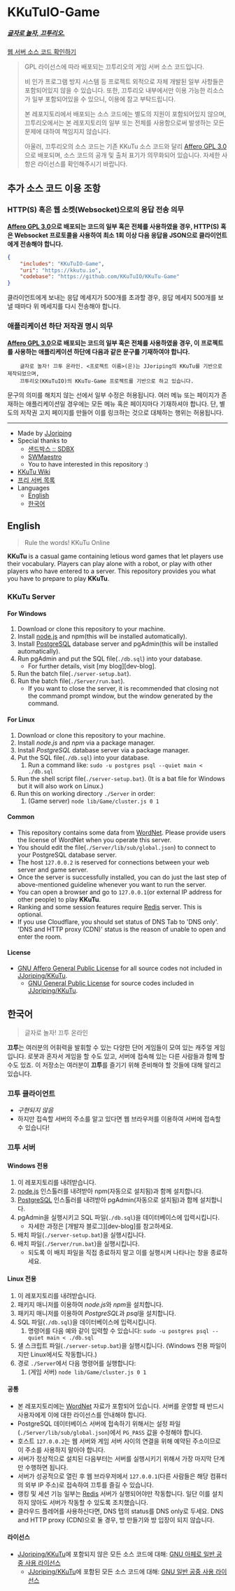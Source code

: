 # KKuTuIO-Game
##### [글자로 놀자, 끄투리오.](https://kkutu.io)
[웹 서버 소스 코드 확인하기](https://github.com/KKuTuIO/KKuTu-Web/tree/kkutuio)
> GPL 라이선스에 따라 배포되는 끄투리오의 게임 서버 소스 코드입니다.
> 
> 비 인가 프로그램 방지 시스템 등 프로젝트 외적으로 자체 개발된 일부 사항들은 포함되어있지 않을 수 있습니다.
또한, 끄투리오 내부에서만 이용 가능한 리소스가 일부 포함되어있을 수 있으니, 이용에 참고 부탁드립니다.
> 
> 본 레포지토리에서 배포되는 소스 코드에는 별도의 지원이 포함되어있지 않으며, 끄투리오에서는 본 레포지토리의 일부 또는 전체를 사용함으로써 발생하는 모든 문제에 대하여 책임지지 않습니다.
>
> 아울러, 끄투리오의 소스 코드는 기존 KKuTu 소스 코드와 달리 [Affero GPL 3.0](https://github.com/KKuTuIO/KKuTu-Game/blob/public/LICENSE)으로 배포되며, 소스 코드의 공개 및 출처 표기가 의무화되어 있습니다. 자세한 사항은 라이선스를 확인해주시기 바랍니다.

## 추가 소스 코드 이용 조항
### HTTP(S) 혹은 웹 소켓(Websocket)으로의 응답 전송 의무
**[Affero GPL 3.0](https://github.com/KKuTuIO/KKuTu-Game/blob/public/LICENSE)으로 배포되는 코드의 일부 혹은 전체를 사용하였을 경우, HTTP(S) 혹은 Websocket 프로토콜을 사용하여 최소 1회 이상 다음 응답을 JSON으로 클라이언트에게 전송해야 합니다.**
```json
{
	"includes": "KKuTuIO-Game",
	"uri": "https://kkutu.io",
	"codebase": "https://github.com/KKuTuIO/KKuTu-Game"
}
```

클라이언트에게 보내는 응답 메세지가 500개를 초과할 경우, 응답 메세지 500개를 보낼 때마다 위 메세지를 다시 전송해야 합니다.

### 애플리케이션 하단 저작권 명시 의무 
**[Affero GPL 3.0](https://github.com/KKuTuIO/KKuTu-Game/blob/public/LICENSE)으로 배포되는 코드의 일부 혹은 전체를 사용하였을 경우, 이 프로젝트를 사용하는 애플리케이션 하단에 다음과 같은 문구를 기재하여야 합니다.**

```
	글자로 놀자! 끄투 온라인. <프로젝트 이름>(은)는 JJoriping의 KKuTu를 기반으로 제작되었으며,
	끄투리오(KKuTuIO)의 KKuTu-Game 프로젝트를 기반으로 하고 있습니다.
```

문구의 의미를 해치지 않는 선에서 일부 수정은 허용됩니다.
여러 메뉴 또는 페이지가 존재하는 애플리케이션일 경우에는 모든 메뉴 혹은 페이지마다 기재하셔야 합니다.
단, 별도의 저작권 고지 페이지를 만들어 이를 링크하는 것으로 대체하는 행위는 허용됩니다.


<hr/>

- Made by [JJoriping](http://blog.jjo.kr/)
- Special thanks to
    * [샌드박스 :: SDBX](http://cafe.naver.com/sdbx)
    * [SWMaestro](http://www.swmaestro.kr)
    * You to have interested in this repository :)
- [KKuTu Wiki](https://github.com/JJoriping/KKuTu/wiki)
- [프리 서버 목록](https://kkutu.kr/kkutu)
- Languages
    * [English](#english)
    * [한국어](#한국어)

## English
> Rule the words! KKuTu Online

**KKuTu** is a casual game containing letious word games that let players use their vocabulary.
Players can play alone with a robot, or play with other players who have entered to a server.
This repository provides you what you have to prepare to play **KKuTu**.

### KKuTu Server
#### For Windows
1. Download or clone this repository to your machine.
1. Install [node.js](https://nodejs.org/en/) and npm(this will be installed automatically).
1. Install [PostgreSQL](https://www.postgresql.org/) database server and pgAdmin(this will be installed automatically).
1. Run pgAdmin and put the SQL file(`./db.sql`) into your database.
	* For further details, visit [my blog][dev-blog].
1. Run the batch file(`./server-setup.bat`).
1. Run the batch file(`./Server/run.bat`).
	* If you want to close the server, it is recommended that closing not the command prompt window, but the window generated by the command.

#### For Linux
1. Download or clone this repository to your machine.
1. Install *node.js* and *npm* via a package manager.
1. Install *PostgreSQL* database server via a package manager.
1. Put the SQL file(`./db.sql`) into your database.
	1. Run a command like: `sudo -u postgres psql --quiet main < ./db.sql`
1. Run the shell script file(`./server-setup.bat`). (It is a bat file for Windows but it will also work on Linux.)
1. Run this on working directory `./Server` in order:
	1. (Game server) `node lib/Game/cluster.js 0 1`

#### Common
- This repository contains some data from [WordNet](https://wordnet.princeton.edu/). Please provide users the license of WordNet when you operate this server.
- You should edit the file(`./Server/lib/sub/global.json`) to connect to your PostgreSQL database server.
- The host `127.0.0.2` is reserved for connections between your web server and game server.
- Once the server is successfully installed, you can do just the last step of above-mentioned guideline whenever you want to run the server.
- You can open a browser and go to `127.0.0.1`(or external IP address for other people) to play **KKuTu**.
- Ranking and some session features require [Redis](https://redis.io/) server. This is optional.
- If you use Cloudflare, you should set status of DNS Tab to 'DNS only'. 'DNS and HTTP proxy (CDN)' status is the reason of unable to open and enter the room.

#### License
- [GNU Affero General Public License](https://github.com/KKuTuIO/KKuTu-Game/blob/public/LICENSE) for all source codes not included in [JJoriping/KKuTu](https://github.com/JJoriping/KKuTu). 
	- [GNU General Public License](https://github.com/JJoriping/KKuTu/blob/master/LICENSE) for source codes included in [JJoriping/KKuTu](https://github.com/JJoriping/KKuTu).

## 한국어
> 글자로 놀자! 끄투 온라인

**끄투**는 여러분의 어휘력을 발휘할 수 있는 다양한 단어 게임들이 모여 있는 캐주얼 게임입니다.
로봇과 혼자서 게임을 할 수도 있고, 서버에 접속해 있는 다른 사람들과 함께 할 수도 있죠.
이 저장소는 여러분이 **끄투**를 즐기기 위해 준비해야 할 것들에 대해 알리고 있습니다.

### 끄투 클라이언트
- *구현되지 않음*
- 하지만 접속할 서버의 주소를 알고 있다면 웹 브라우저를 이용하여 서버에 접속할 수 있습니다!

### 끄투 서버
#### Windows 전용
1. 이 레포지토리를 내려받습니다.
1. [node.js](https://nodejs.org/ko/) 인스톨러를 내려받아 npm(자동으로 설치됨)과 함께 설치합니다.
1. [PostgreSQL](https://www.postgresql.org/) 인스톨러를 내려받아 pgAdmin(자동으로 설치됨)과 함께 설치합니다.
1. pgAdmin을 실행시키고 SQL 파일(`./db.sql`)을 데이터베이스에 입력시킵니다.
	* 자세한 과정은 [개발자 블로그][dev-blog]를 참고하세요.
1. 배치 파일(`./server-setup.bat`)을 실행시킵니다.
1. 배치 파일(`./Server/run.bat`)을 실행시킵니다.
	* 되도록 이 배치 파일을 직접 종료하지 말고 이를 실행시켜 나타나는 창을 종료하세요.

#### Linux 전용
1. 이 레포지토리를 내려받습니다.
1. 패키지 매니저를 이용하여 *node.js*와 *npm*을 설치합니다.
1. 패키지 매니저를 이용하여 *PostgreSQL*과 *psql*을 설치합니다.
1. SQL 파일(`./db.sql`)을 데이터베이스에 입력시킵니다.
	1. 명령어를 다음 예와 같이 입력할 수 있습니다: `sudo -u postgres psql --quiet main < ./db.sql`
1. 섈 스크립트 파일(`./server-setup.bat`)을 실행시킵니다. (Windows 전용 파일이지만 Linux에서도 작동합니다.)
1. 경로 `./Server`에서 다음 명령어를 실행합니다:
	1. (게임 서버) `node lib/Game/cluster.js 0 1`

#### 공통
- 본 레포지토리에는 [WordNet](https://wordnet.princeton.edu/) 자료가 포함되어 있습니다. 서버를 운영할 때 반드시 사용자에게 이에 대한 라이선스를 안내해야 합니다.
- PostgreSQL 데이터베이스 서버에 접속하기 위해서는 설정 파일(`./Server/lib/sub/global.json`)에서 `PG_PASS` 값을 수정해야 합니다.
- 호스트 `127.0.0.2`는 웹 서버와 게임 서버 사이의 연결을 위해 예약된 주소이므로 이 주소를 사용하지 말아야 합니다.
- 서버가 정상적으로 설치된 다음부터는 서버를 실행시키기 위해서 가장 마지막 단계만 수행하면 됩니다.
- 서버가 성공적으로 열린 후 웹 브라우저에서 `127.0.0.1`(다른 사람들은 해당 컴퓨터의 외부 IP 주소)로 접속하여 끄투를 즐길 수 있습니다.
- 랭킹 및 세션 기능 일부는 [Redis](https://redis.io/) 서버가 실행되어야만 작동합니다. 일단 이를 설치하지 않아도 서버가 작동할 수 있도록 조치했습니다.
- 클라우드 플레어를 사용하신다면, DNS 탭의 status를 DNS only로 두세요. DNS and HTTP proxy (CDN)으로 둘 경우, 방 만들기와 방 입장이 되지 않습니다.

#### 라이선스
- [JJoriping/KKuTu](https://github.com/JJoriping/KKuTu)에 포함되지 않은 모든 소스 코드에 대해: [GNU 아페로 일반 공중 사용 라이선스](https://github.com/KKuTuIO/KKuTu-Game/blob/public/LICENSE)
	- [JJoriping/KKuTu](https://github.com/JJoriping/KKuTu)에 포함된 모든 소스 코드에 대해: [GNU 일반 공중 사용 라이선스](https://github.com/JJoriping/KKuTu/blob/master/LICENSE)

[kkutuio]: https://kkutu.io
[kkutuio-cafe]: https://cafe.kkutu.io/kkutuio